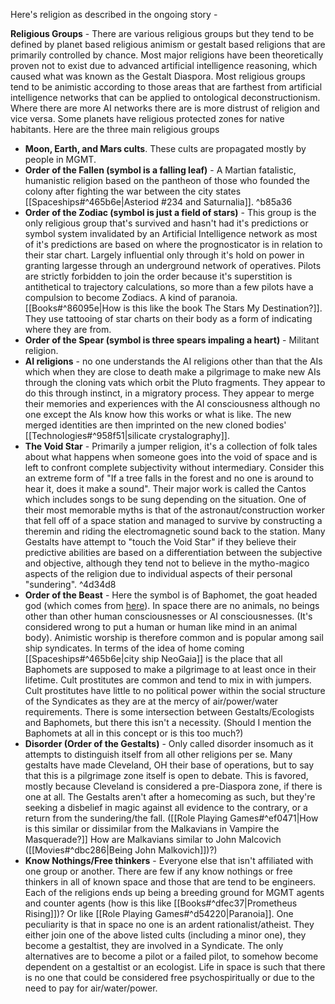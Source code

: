 
Here's religion as described in the ongoing story - 

**Religious Groups** -  There are various religious groups but they tend to be defined by planet based religious animism or gestalt based religions that are primarily controlled by chance. Most major religions have been theoretically proven not to exist due to advanced artificial intelligence reasoning, which caused what was known as the Gestalt Diaspora. Most religious groups tend to be animistic according to those areas that are farthest from artificial intelligence networks that can be applied to ontological deconstructionism. Where there are more AI networks there are is more distrust of religion and vice versa. Some planets have religious protected zones for native habitants. Here are the three main religious groups
- **Moon, Earth, and Mars cults**. These cults are propagated mostly by people in MGMT. 
- **Order of the Fallen (symbol is a falling leaf)** - A Martian fatalistic, humanistic religion based on the pantheon of those who founded the colony after fighting the war between the city states [[Spaceships#^465b6e|Asteriod #234 and Saturnalia]].  ^b85a36
- **Order of the Zodiac (symbol is just a field of stars)** - This group is the only religious group that's survived and hasn't had it's predictions or symbol system invalidated by an Artificial Intelligence network as most of it's predictions are based on where the prognosticator is in relation to their star chart. Largely influential only through it's hold on power in granting largesse through an underground network of operatives. Pilots are strictly forbidden to join the order because it's superstition is antithetical to trajectory calculations, so more than a few pilots have a compulsion to become Zodiacs. A kind of paranoia. [[Books#^86095e|How is this like the book The Stars My Destination?]]. They use tattooing of star charts on their body as a form of indicating where they are from.
- **Order of the Spear (symbol is three spears impaling a heart)** - Militant religion.
- **AI religions** - no one understands the AI religions other than that the AIs which when they are close to death make a pilgrimage to make new AIs through the cloning vats which orbit the Pluto fragments. They appear to do this through instinct, in a migratory process. They appear to merge their memories and experiences with the AI consciousness although no one except the AIs know how this works or what is like. The new merged identities are then imprinted on the new cloned bodies' [[Technologies#^958f51|silicate crystalography]]. 
- **The Void Star** - Primarily a jumper religion, it's a collection of folk tales about what happens when someone goes into the void of space and is left to confront complete subjectivity without intermediary. Consider this an extreme form of "If a tree falls in the forest and no one is around to hear it, does it make a sound". Their major work is called the Cantos which includes songs to be sung depending on the situation. One of their most memorable myths is that of the astronaut/construction worker that fell off of a space station and managed to survive by constructing a theremin and riding the electromagnetic sound back to the station. Many Gestalts have attempt to "touch the Void Star" if they believe their predictive abilities are based on a differentiation between the subjective and objective, although they tend not to believe in the mytho-magico aspects of the religion due to individual aspects of their personal "sundering". ^4d34d8
- **Order of the Beast** - Here the symbol is of Baphomet, the goat headed god (which comes from [here](https://en.wikipedia.org/wiki/Baphomet)). In space there are no animals, no beings other than other human consciousnesses or AI consciousnesses. (It's considered wrong to put a human or human like mind in an animal body). Animistic worship is therefore common and is popular among sail ship syndicates. In terms of the idea of home coming [[Spaceships#^465b6e|city ship NeoGaia]] is the place that all Baphomets are supposed to make a pilgrimage to at least once in their lifetime. Cult prostitutes are common and tend to mix in with jumpers. Cult prostitutes have little to no political power within the social structure of the Syndicates as they are at the mercy of air/power/water requirements. There is some intersection between Gestalts/Ecologists and Baphomets, but there this isn't a necessity. (Should I mention the Baphomets at all in this concept or is this too much?)
- **Disorder (Order of the Gestalts)** - Only called disorder insomuch as it attempts to distinguish itself from all other religions per se. Many gestalts have made Cleveland, OH their base of operations, but to say that this is a pilgrimage zone itself is open to debate. This is favored, mostly because Cleveland is considered a pre-Diaspora zone, if there is one at all. The Gestalts aren't after a homecoming as such, but they're seeking a disbelief in magic against all evidence to the contrary, or a return from the sundering/the fall. ([[Role Playing Games#^ef0471|How is this similar or dissimilar from the Malkavians in Vampire the Masquerade?]] How are Malkavians similar to John Malcovich ([[Movies#^dbc286|Being John Malkovich]])?) 
- **Know Nothings/Free thinkers** - Everyone else that isn't affiliated with one group or another. There are few if any know nothings or free thinkers in all of known space and those that are tend to be engineers.
Each of the religions ends up being a breeding ground for MGMT agents and counter agents (how is this like [[Books#^dfec37|Prometheus Rising]])? Or like [[Role Playing Games#^d54220|Paranoia]]. 
One peculiarity is that in space no one is an ardent rationalist/atheist. They either join one of the above listed cults (including a minor one), they become a gestaltist, they are involved in a Syndicate. The only alternatives are to become a pilot or a failed pilot, to somehow become dependent on a gestaltist or an ecologist. Life in space is such that there is no one that could be considered free psychospiritually or due to the need to pay for air/water/power. 